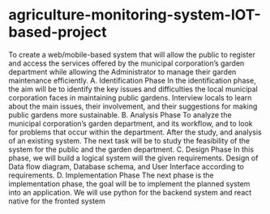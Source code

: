 # agriculture-monitoring-system-IOT-based-project

To create a web/mobile-based system that will allow the public to register and access the 
services offered by the municipal corporation’s garden department while allowing the 
Administrator to manage their garden maintenance efficiently.
A. Identification Phase
In the identification phase, the aim will be to identify the key issues and difficulties the 
local municipal corporation faces in maintaining public gardens. Interview locals to learn about 
the main issues, their involvement, and their suggestions for making public gardens more 
sustainable. 
B. Analysis Phase
To analyze the municipal corporation’s garden department, and its workflow, and to look 
for problems that occur within the department. After the study, and analysis of an existing system. 
The next task will be to study the feasibility of the system for the public and the garden 
department.
C. Design Phase
In this phase, we will build a logical system will the given requirements. Design of Data flow 
diagram, Database schema, and User Interface according to requirements.
D. Implementation Phase
The next phase is the implementation phase, the goal will be to implement the planned 
system into an application. We will use python for the backend system and react native for the 
fronted system
